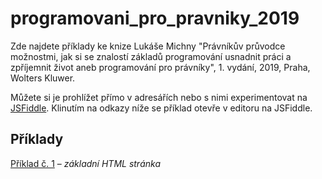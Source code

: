 # programovani_pro_pravniky_2019
Zde najdete příklady ke knize Lukáše Michny "Právníkův průvodce možnostmi, jak si se znalostí základů programování usnadnit práci a zpříjemnit život aneb programování pro právníky", 1. vydání, 2019, Praha, Wolters Kluwer.

Můžete si je prohlížet přímo v adresářích nebo s nimi experimentovat na [JSFiddle](https://jsfiddle.net/). Klinutím na odkazy níže se příklad otevře v editoru na JSFiddle.

## Příklady
[Příklad č. 1](https://jsfiddle.net/gh/get/library/pure/mobeetle/programovani_pro_pravniky_2019/tree/master/priklady/priklad_01/) – 
  _základní HTML stránka_
